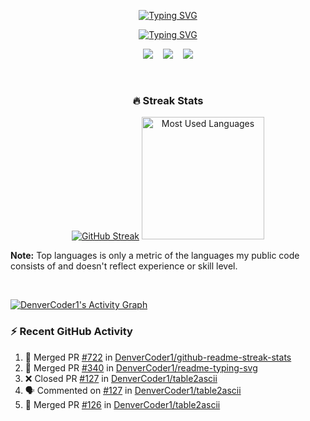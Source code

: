 <!-- ########################################## Header ######################################### -->

<p align="center">
  <a href="https://github.com/roysunanda"><img src="https://readme-typing-svg.demolab.com?font=Montserrat&size=32&pause=1000&color=00BFFF&center=true&vCenter=true&repeat=false&width=450&lines=SUNANDA+ROY" alt="Typing SVG" /></a>
</p>

<p align="center">
  <a href="https://github.com/roysunanda"><img src="https://readme-typing-svg.demolab.com?font=Montserrat&size=24&pause=1000&color=BFFF00&center=true&vCenter=true&width=450&height=30&lines=Data+Analyst;Data+Scientist;Python+Developer;Always+Learning+New+Things" alt="Typing SVG" /></a>
</p>

<!-- ############################# Header - Social icons section ###################### -->
<p align="center">
  <a target="_blank" href="https://www.linkedin.com/in/roysunanda/"><img src="https://img.shields.io/badge/linkedin-%230077B5.svg?style=for-the-badge&logo=linkedin&logoColor=white" /></a>
  &#8287;&#8287;
  <a target="_blank" href="https://x.com/roysunanda23"><img src="https://img.shields.io/badge/X-%23000000.svg?style=for-the-badge&logo=X&logoColor=white" /></a>
  &#8287;&#8287;
  <a target="_blank" href="https://linktr.ee/roysunanda"><img src="https://img.shields.io/badge/linktree-1de9b6?style=for-the-badge&logo=linktree&logoColor=white" /></a>
</p>

<br/>

<!-- ################################################# Stats and Activity ################ -->

<h3 align="center">🔥 Streak Stats</h3>
  <p align="center">
    <a href="#"><img src="https://streak-stats.demolab.com?user=roysunanda&theme=monokai-metallian&hide_border=true" alt="GitHub Streak" /></a>
    <a href="#"><img alt="Most Used Languages" src="https://github-readme-stats.vercel.app/api/top-langs/?username=roysunanda&langs_count=8&layout=compact&theme=react&hide_border=true&bg_color=1F222E&title_color=F85D7F&icon_color=F8D866" height="196px"/></a>
  
  <b>Note:</b> Top languages is only a metric of the languages my public code consists of and doesn't reflect experience or skill level.
  </p>
  
  
  <br/>

  
  <!-- https://github.com/ashutosh00710/github-readme-activity-graph -->

  <a href="https://github.com/ashutosh00710/github-readme-activity-graph"><img alt="DenverCoder1's Activity Graph" src="https://github-readme-activity-graph.vercel.app/graph/?username=DenverCoder1&bg_color=1F222E&color=F8D866&line=F85D7F&point=FFFFFF&hide_border=true" /></a>

  <h3>⚡ Recent GitHub Activity</h3>

  <!-- https://github.com/jamesgeorge007/github-activity-readme -->
  <!--START_SECTION:activity-->

1. 🎉 Merged PR [#722](https://github.com/DenverCoder1/github-readme-streak-stats/pull/722) in [DenverCoder1/github-readme-streak-stats](https://github.com/DenverCoder1/github-readme-streak-stats)
2. 🎉 Merged PR [#340](https://github.com/DenverCoder1/readme-typing-svg/pull/340) in [DenverCoder1/readme-typing-svg](https://github.com/DenverCoder1/readme-typing-svg)
3. ❌ Closed PR [#127](https://github.com/DenverCoder1/table2ascii/pull/127) in [DenverCoder1/table2ascii](https://github.com/DenverCoder1/table2ascii)
4. 🗣 Commented on [#127](https://github.com/DenverCoder1/table2ascii/issues/127) in [DenverCoder1/table2ascii](https://github.com/DenverCoder1/table2ascii)
5. 🎉 Merged PR [#126](https://github.com/DenverCoder1/table2ascii/pull/126) in [DenverCoder1/table2ascii](https://github.com/DenverCoder1/table2ascii)
<!--END_SECTION:activity-->

